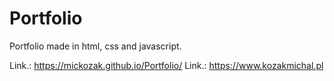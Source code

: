 # Portfolio

Portfolio made in html, css and javascript.

Link.: https://mickozak.github.io/Portfolio/
Link.: https://www.kozakmichal.pl
